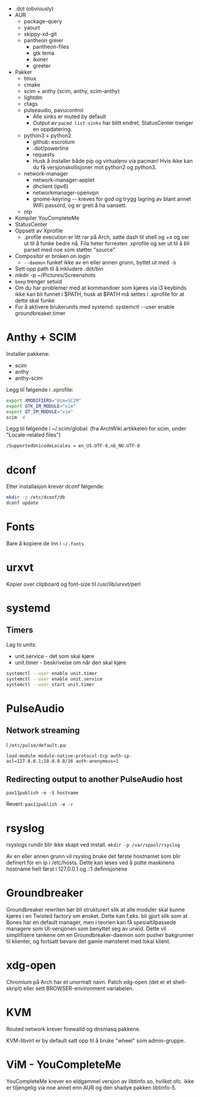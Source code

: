 - .dot (obviously)
- AUR
    - package-query
    - yaourt
    - skippy-xd-git
    - pantheon greier
        - pantheon-files
        - gtk tema
        - ikoner
        - greeter
- Pakker
    - tmux
    - cmake
    - scim + anthy (scim, anthy, scim-anthy)
    - lightdm
    - ctags
    - pulseaudio, pavucontrol
        - Alle sinks er muted by default
        - Output av `pacmd list-sinks` har blitt endret,
          StatusCenter trenger en oppdatering.
    - python3 + python2
        - github: escrotum
        - .dot/powerline
        - requests
        - Husk å installer både pip og virtualenv via pacman!
          Hvis ikke kan du få versjonskollisjoner mot python2 og
          python3.
    - network-manager
        - network-manager-applet
        - dhclient (ipv6)
        - networkmanager-openvpn
        - gnome-keyring -- kreves for god og trygg lagring av blant annet WiFi passord, og er greit å ha uansett.
    - ntp
- Kompiler YouCompleteMe
- StatusCenter
- Oppsett av Xprofile
    - .profile execution er litt rar på Arch, satte dash til shell og +x og ser ut til å funke bedre nå.
      Fila heter forresten .xprofile og ser ut til å bli parset med noe som støtter "source"
- Compositor er broken on login
    - `--daemon` funket ikke av en eller annen grunn, byttet ut med `-b`
- Sett opp path til å inkludere .dot/bin
- mkdir -p ~/Pictures/Screenshots
- `beep` trenger setuid
- Om du har problemer med at kommandoer som kjøres via i3 keybinds ikke kan bli funnet i $PATH, husk at $PATH
  må settes i .xprofile for at dette skal funke
- For å aktivere brukerunits med systemd: systemctl --user enable groundbreaker.timer


# Anthy + SCIM
Installer pakkene:
- scim
- anthy
- anthy-scim

Legg til følgende i .xprofile:
````bash
export XMODIFIERS="@im=SCIM"
export GTK_IM_MODULE="xim"
export QT_IM_MODULE="xim"
scim -d
````

Legg til følgende i ~/.scim/global: (fra ArchWiki artikkelen for scim, under "Locale-related files")
````bash
/SupportedUnicodeLocales = en_US.UTF-8,nb_NO.UTF-8
````

# dconf
Etter installasjon krever dconf følgende:
````bash
mkdir -p /etc/dconf/db
dconf update
````

# Fonts
Bare å kopiere de inn i `~/.fonts`

# urxvt
Kopier over clipboard og font-size til /usr/lib/urxvt/perl

# systemd
## Timers
Lag to units:

- unit.service - det som skal kjøre
- unit.timer - beskrivelse om når den skal kjøre
````bash
systemctl --user enable unit.timer
systemctl --user enable unit.service
systemctl --user start unit.timer
````

# PulseAudio
## Network streaming
I `/etc/pulse/default.pa`:

`load-module module-native-protocol-tcp auth-ip-acl=127.0.0.1;10.0.0.0/16 auth-anonymous=1`

## Redirecting output to another PulseAudio host
`pax11publish -e -S hostname`

Revert: `pax11publish -e -r`

# rsyslog
rsyslogs rundir blir ikke skapt ved install. `mkdir -p /var/spool/rsyslog`

Av en eller annen grunn vil rsyslog bruke det første hostnamet som blir definert for en ip i /etc/hosts. Dette kan løses ved å putte maskinens hostname helt først i 127.0.0.1 og ::1 definisjonene

# Groundbreaker
Groundbreaker rewriten bør bli strukturert slik at alle moduler skal kunne kjøres i en Twisted factory om ønsket.
Dette kan f.eks. bli gjort slik som at Bones har en default manager, men i teorien kan få spesialtilpassede managere
som UI-versjonen som benyttet seg av urwid.
Dette vil simplifisere tankene om en Groundbreaker-daemon som pusher bakgrunner til klienter, og fortsatt bevare
det gamle mønsteret med lokal klient.

# xdg-open
Chromium på Arch har et unormalt navn. Patch xdg-open (det er et shell-skript) eller sett BROWSER-environment variabelen.

# KVM
Routed network krever firewalld og dnsmasq pakkene.

KVM-libvirt er by default satt opp til å bruke "wheel" som admin-gruppe.

# ViM - YouCompleteMe
YouCompleteMe krever en eldgammel versjon av libtinfo.so, hvilket ofc. ikke er tiljengelig via noe annet enn AUR og den shadye pakken libtinfo-5.
